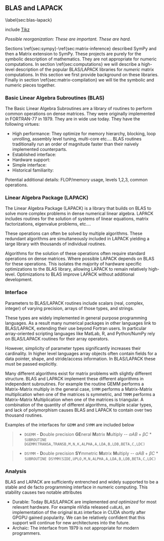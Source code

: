 
BLAS and LAPACK
---------------

\label{sec:blas-lapack}

include [Tikz](tikz_computation.md)

*Possible reorganization: These are important.  These are hard.*

Sections \ref{sec:sympy}-\ref{sec:matrix-inference} described SymPy and then a Matrix extension to SymPy.  These projects are purely for the symbolic description of mathematics.  They are not appropriate for numeric computations.  In section \ref{sec:computations} we will describe a high-level description of the popular BLAS/LAPACK libraries for *numeric* matrix computations.  In this section we first provide background on these libraries.  Finally in section \ref{sec:matrix-compilation} we will tie the symbolic and numeric pieces together.

### Basic Linear Algebra Subroutines (BLAS)

The Basic Linear Algebra Subroutines are a library of routines to perform common operations on dense matrices.  They were originally implemented in FORTRAN-77 in 1979.  They are in wide use today.  They have the following virtues:

*   High performance:  They optimize for memory hierarchy, blocking, loop unrolling, assembly level tuning, multi-core etc....  BLAS routines traditionally run an order of magnitude faster than their naively implemented counterparts.
*   Established interface:  
*   Hardware support:
*   Simple interface:  
*   Historical familiarity: 

Potential additional details: FLOP/memory usage, levels 1,2,3, common operations.


### Linear Algebra Package (LAPACK)

The Linear Algebra Package (LAPACK) is a library that builds on BLAS to solve more complex problems in dense numerical linear algebra.  LAPACK includes routines for the solution of systems of linear equations, matrix factorizations, eigenvalue problems, etc....

These operations can often be solved by multiple algorithms.  These redundant algorithms are simultaneously included in LAPACK yielding a large library with thousands of individual routines.

Algorithms for the solution of these operations often require standard operations on dense matrices.  Where possible LAPACK depends on BLAS for these operations.  This isolates the majority of hardware specific optimizations to the BLAS library, allowing LAPACK to remain relatively high-level.  Optimizations to BLAS improve LAPACK without additional development.


### Interface

Parameters to BLAS/LAPACK routines include scalars (real, complex, integer) of varying precision, arrays of those types, and strings.  

These types are widely implemented in general purpose programming languages.  As a result many numerical packages in other languages link to BLAS/LAPACK, extending their use beyond Fortran users.  In particular array-oriented scripting languages like MatLab, R, and Python/NumPy rely on BLAS/LAPACK routines for their array operators.

However, simplicity of parameter types significantly increases their cardinality.  In higher level languages array objects often contain fields for a data pointer, shape, and stride/access information.  In BLAS/LAPACK these must be passed explicitly.

Many different algorithms exist for matrix problems with slightly different structure.  BLAS and LAPACK implement these different algorithms in independent subroutines.  For example the routine GEMM performs a Matrix-Matrix multiply in the general case, `SYMM` performs a Matrix-Matrix multiplication when one of the matrices is symmetric, and `TRMM` performs a Matrix-Matrix Multiplication when one of the matrices is triangular.  A combination of the quantity of different algorithms, multiple scalar types, and lack of polymorphism causes BLAS and LAPACK to contain over two thousand routines.

Examples of the interfaces for `GEMM` and `SYMM` are included below

>*  `DGEMM` - **D**ouble precision **GE**neral **M**atrix **M**ultiply -- $\alpha A B + \beta C$
    *   `SUBROUTINE DGEMM(TRANSA,TRANSB,M,N,K,ALPHA,A,LDA,B,LDB,BETA,C,LDC)`

>*  `DSYMM` - **D**ouble precision **SY**mmetric **M**atrix **M**ultiply -- $\alpha A B + \beta C$
    *   `SUBROUTINE DSYMM(SIDE,UPLO,M,N,ALPHA,A,LDA,B,LDB,BETA,C,LDC)`


### Analysis

BLAS and LAPACK are sufficiently entrenched and widely supported to be a stable and de facto programming interface in numeric computing.  This stability causes two notable attributes 

*   Durable: Today BLAS/LAPACK are implemented *and optimized* for most relevant hardware.  For example nVidia released `cuBLAS`, an implementation of the original `BLAS` interface in CUDA shortly after GPGPU gained popularity.  We can be relatively confident that this support will continue for new architectures into the future.
*   Archaic: The interface from 1979 is not appropriate for modern programmers.
